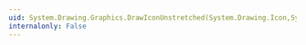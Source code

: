```yaml
---
uid: System.Drawing.Graphics.DrawIconUnstretched(System.Drawing.Icon,System.Drawing.Rectangle)
internalonly: False
---
```

